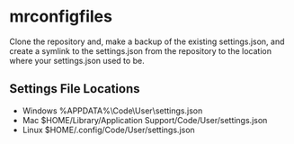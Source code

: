# mrconfigfiles

Clone the repository and, make a backup of the existing settings.json, and create a symlink to the settings.json from the repository to the location where your settings.json used to be.

## Settings File Locations

* Windows %APPDATA%\Code\User\settings.json
* Mac $HOME/Library/Application Support/Code/User/settings.json
* Linux $HOME/.config/Code/User/settings.json